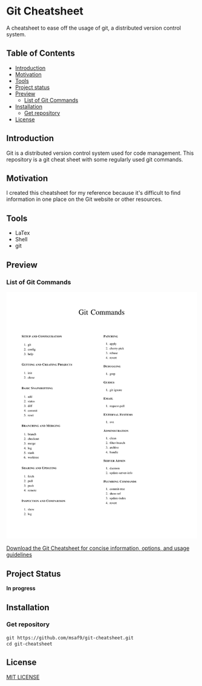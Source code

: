 <h1>Git Cheatsheet</h1>
A cheatsheet to ease off the usage of git, a distributed version control system.

<h2> Table of Contents </h2>

- [Introduction](#introduction)
- [Motivation](#motivation)
- [Tools](#tools)
- [Project status](#project-status)
- [Preview](#preview)
    - [List of Git Commands](#list-of-git-commands)
- [Installation](#installation)
    - [Get repository](#get-repository)
- [License](#license)

## Introduction
Git is a distributed version control system used for code management. This repository is a git cheat sheet with some regularly used git commands.

## Motivation
I created this cheatsheet for my reference because it's difficult to find information in one place on the Git website or other resources.

## Tools
- LaTex
- Shell
- git

## Preview
### List of Git Commands
![Git Cheatsheet](Git-Cheatsheet.png)

[Download the Git Cheatsheet for concise information, options, and usage guidelines](Git-Cheatsheet.pdf)

## Project Status
**In progress**

## Installation
### Get repository
```git
git https://github.com/msaf9/git-cheatsheet.git
cd git-cheatsheet
```

## License
[MIT LICENSE](LICENSE)
